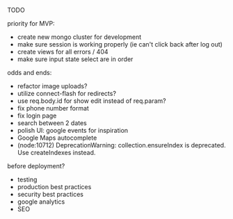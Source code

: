 TODO

priority for MVP:
- create new mongo cluster for development
- make sure session is working properly (ie can't click back after log out)
- create views for all errors / 404
- make sure input state select are in order

odds and ends:
- refactor image uploads?
- utilize connect-flash for redirects?
- use req.body.id for show edit instead of req.param?
- fix phone number format
- fix login page
- search between 2 dates
- polish UI: google events for inspiration
- Google Maps autocomplete
- (node:10712) DeprecationWarning: collection.ensureIndex is deprecated. Use createIndexes instead.

before deployment?
- testing
- production best practices
- security best practices
- google analytics
- SEO
